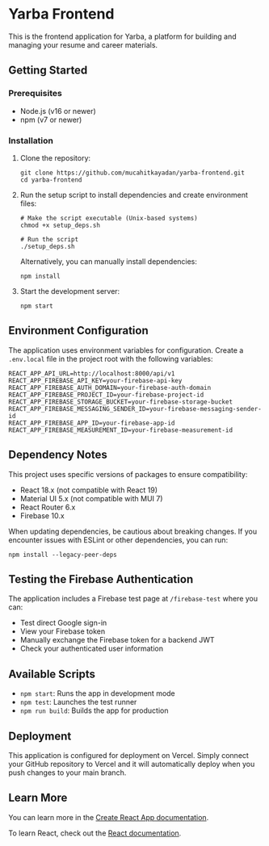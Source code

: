 # Yarba Frontend

This is the frontend application for Yarba, a platform for building and managing your resume and career materials.

## Getting Started

### Prerequisites

- Node.js (v16 or newer)
- npm (v7 or newer)

### Installation

1. Clone the repository:
   ```
   git clone https://github.com/mucahitkayadan/yarba-frontend.git
   cd yarba-frontend
   ```

2. Run the setup script to install dependencies and create environment files:
   ```
   # Make the script executable (Unix-based systems)
   chmod +x setup_deps.sh
   
   # Run the script
   ./setup_deps.sh
   ```
   
   Alternatively, you can manually install dependencies:
   ```
   npm install
   ```

3. Start the development server:
   ```
   npm start
   ```

## Environment Configuration

The application uses environment variables for configuration. Create a `.env.local` file in the project root with the following variables:

```
REACT_APP_API_URL=http://localhost:8000/api/v1
REACT_APP_FIREBASE_API_KEY=your-firebase-api-key
REACT_APP_FIREBASE_AUTH_DOMAIN=your-firebase-auth-domain
REACT_APP_FIREBASE_PROJECT_ID=your-firebase-project-id
REACT_APP_FIREBASE_STORAGE_BUCKET=your-firebase-storage-bucket
REACT_APP_FIREBASE_MESSAGING_SENDER_ID=your-firebase-messaging-sender-id
REACT_APP_FIREBASE_APP_ID=your-firebase-app-id
REACT_APP_FIREBASE_MEASUREMENT_ID=your-firebase-measurement-id
```

## Dependency Notes

This project uses specific versions of packages to ensure compatibility:

- React 18.x (not compatible with React 19)
- Material UI 5.x (not compatible with MUI 7)
- React Router 6.x
- Firebase 10.x

When updating dependencies, be cautious about breaking changes. If you encounter issues with ESLint or other dependencies, you can run:

```
npm install --legacy-peer-deps
```

## Testing the Firebase Authentication

The application includes a Firebase test page at `/firebase-test` where you can:
- Test direct Google sign-in
- View your Firebase token
- Manually exchange the Firebase token for a backend JWT
- Check your authenticated user information

## Available Scripts

- `npm start`: Runs the app in development mode
- `npm test`: Launches the test runner
- `npm run build`: Builds the app for production

## Deployment

This application is configured for deployment on Vercel. Simply connect your GitHub repository to Vercel and it will automatically deploy when you push changes to your main branch.

## Learn More

You can learn more in the [Create React App documentation](https://facebook.github.io/create-react-app/docs/getting-started).

To learn React, check out the [React documentation](https://reactjs.org/).
